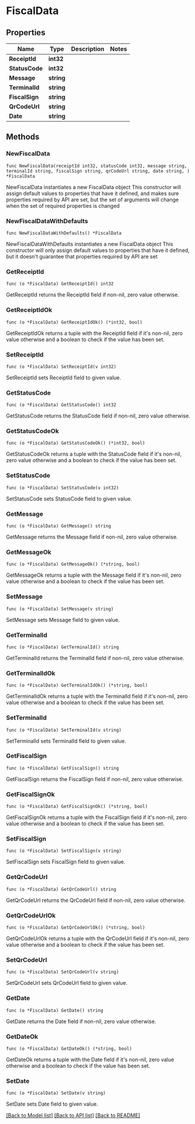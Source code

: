 # FiscalData

## Properties

Name | Type | Description | Notes
------------ | ------------- | ------------- | -------------
**ReceiptId** | **int32** |  | 
**StatusCode** | **int32** |  | 
**Message** | **string** |  | 
**TerminalId** | **string** |  | 
**FiscalSign** | **string** |  | 
**QrCodeUrl** | **string** |  | 
**Date** | **string** |  | 

## Methods

### NewFiscalData

`func NewFiscalData(receiptId int32, statusCode int32, message string, terminalId string, fiscalSign string, qrCodeUrl string, date string, ) *FiscalData`

NewFiscalData instantiates a new FiscalData object
This constructor will assign default values to properties that have it defined,
and makes sure properties required by API are set, but the set of arguments
will change when the set of required properties is changed

### NewFiscalDataWithDefaults

`func NewFiscalDataWithDefaults() *FiscalData`

NewFiscalDataWithDefaults instantiates a new FiscalData object
This constructor will only assign default values to properties that have it defined,
but it doesn't guarantee that properties required by API are set

### GetReceiptId

`func (o *FiscalData) GetReceiptId() int32`

GetReceiptId returns the ReceiptId field if non-nil, zero value otherwise.

### GetReceiptIdOk

`func (o *FiscalData) GetReceiptIdOk() (*int32, bool)`

GetReceiptIdOk returns a tuple with the ReceiptId field if it's non-nil, zero value otherwise
and a boolean to check if the value has been set.

### SetReceiptId

`func (o *FiscalData) SetReceiptId(v int32)`

SetReceiptId sets ReceiptId field to given value.


### GetStatusCode

`func (o *FiscalData) GetStatusCode() int32`

GetStatusCode returns the StatusCode field if non-nil, zero value otherwise.

### GetStatusCodeOk

`func (o *FiscalData) GetStatusCodeOk() (*int32, bool)`

GetStatusCodeOk returns a tuple with the StatusCode field if it's non-nil, zero value otherwise
and a boolean to check if the value has been set.

### SetStatusCode

`func (o *FiscalData) SetStatusCode(v int32)`

SetStatusCode sets StatusCode field to given value.


### GetMessage

`func (o *FiscalData) GetMessage() string`

GetMessage returns the Message field if non-nil, zero value otherwise.

### GetMessageOk

`func (o *FiscalData) GetMessageOk() (*string, bool)`

GetMessageOk returns a tuple with the Message field if it's non-nil, zero value otherwise
and a boolean to check if the value has been set.

### SetMessage

`func (o *FiscalData) SetMessage(v string)`

SetMessage sets Message field to given value.


### GetTerminalId

`func (o *FiscalData) GetTerminalId() string`

GetTerminalId returns the TerminalId field if non-nil, zero value otherwise.

### GetTerminalIdOk

`func (o *FiscalData) GetTerminalIdOk() (*string, bool)`

GetTerminalIdOk returns a tuple with the TerminalId field if it's non-nil, zero value otherwise
and a boolean to check if the value has been set.

### SetTerminalId

`func (o *FiscalData) SetTerminalId(v string)`

SetTerminalId sets TerminalId field to given value.


### GetFiscalSign

`func (o *FiscalData) GetFiscalSign() string`

GetFiscalSign returns the FiscalSign field if non-nil, zero value otherwise.

### GetFiscalSignOk

`func (o *FiscalData) GetFiscalSignOk() (*string, bool)`

GetFiscalSignOk returns a tuple with the FiscalSign field if it's non-nil, zero value otherwise
and a boolean to check if the value has been set.

### SetFiscalSign

`func (o *FiscalData) SetFiscalSign(v string)`

SetFiscalSign sets FiscalSign field to given value.


### GetQrCodeUrl

`func (o *FiscalData) GetQrCodeUrl() string`

GetQrCodeUrl returns the QrCodeUrl field if non-nil, zero value otherwise.

### GetQrCodeUrlOk

`func (o *FiscalData) GetQrCodeUrlOk() (*string, bool)`

GetQrCodeUrlOk returns a tuple with the QrCodeUrl field if it's non-nil, zero value otherwise
and a boolean to check if the value has been set.

### SetQrCodeUrl

`func (o *FiscalData) SetQrCodeUrl(v string)`

SetQrCodeUrl sets QrCodeUrl field to given value.


### GetDate

`func (o *FiscalData) GetDate() string`

GetDate returns the Date field if non-nil, zero value otherwise.

### GetDateOk

`func (o *FiscalData) GetDateOk() (*string, bool)`

GetDateOk returns a tuple with the Date field if it's non-nil, zero value otherwise
and a boolean to check if the value has been set.

### SetDate

`func (o *FiscalData) SetDate(v string)`

SetDate sets Date field to given value.



[[Back to Model list]](../README.md#documentation-for-models) [[Back to API list]](../README.md#documentation-for-api-endpoints) [[Back to README]](../README.md)



